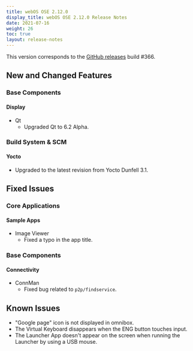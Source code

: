 ```yaml
---
title: webOS OSE 2.12.0
display_title: webOS OSE 2.12.0 Release Notes
date: 2021-07-16
weight: 26
toc: true
layout: release-notes
---
```


This version corresponds to the [GitHub releases](https://github.com/webosose/build-webos/releases) build #366.

## New and Changed Features

### Base Components

#### Display

- Qt
  - Upgraded Qt to 6.2 Alpha.

### Build System & SCM

#### Yocto

  - Upgraded to the latest revision from Yocto Dunfell 3.1.

## Fixed Issues

### Core Applications

#### Sample Apps

- Image Viewer
    - Fixed a typo in the app title.

### Base Components

#### Connectivity

- ConnMan
    - Fixed bug related to `p2p/findservice`.

## Known Issues

- "Google page" icon is not displayed in omnibox.
- The Virtual Keyboard disappears when the ENG button touches input.
- The Launcher App doesn't appear on the screen when running the Launcher by using a USB mouse.
